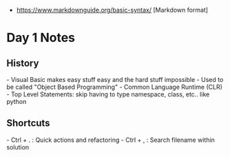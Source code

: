 - https://www.markdownguide.org/basic-syntax/ [Markdown format]
<h1>Day 1 Notes</h1>
<h2>History </h2>
<p>- Visual Basic makes easy stuff easy and the hard stuff impossible
    - Used to be called "Object Based Programming"
- Common Language Runtime (CLR)
- Top Level Statements: skip having to type namespace, class, etc.. like python
</p>

<h2> Shortcuts </h2>
<p>
- Ctrl + . : Quick actions and refactoring
- Ctrl + , : Search filename within solution
</p>